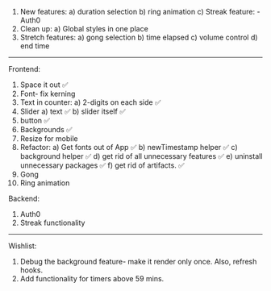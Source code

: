 1. New features:
   a) duration selection
   b) ring animation
   c) Streak feature:
   -Auth0
2. Clean up:
   a) Global styles in one place
3. Stretch features:
   a) gong selection
   b) time elapsed
   c) volume control
   d) end time

---

Frontend:

1. Space it out ✅
2. Font- fix kerning
3. Text in counter:
   a) 2-digits on each side ✅
4. Slider
   a) text ✅
   b) slider itself ✅
5. button ✅
6. Backgrounds ✅
7. Resize for mobile
8. Refactor:
   a) Get fonts out of App ✅
   b) newTimestamp helper ✅
   c) background helper ✅
   d) get rid of all unnecessary features ✅
   e) uninstall unnecessary packages ✅
   f) get rid of artifacts. ✅
9. Gong
10. Ring animation

Backend:

1. Auth0
2. Streak functionality

---

Wishlist:

1. Debug the background feature- make it render only once. Also, refresh hooks.
2. Add functionality for timers above 59 mins.
